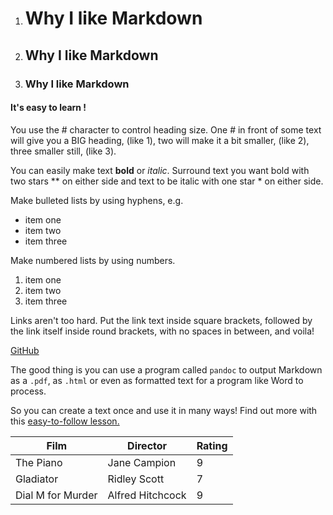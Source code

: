 1. # Why I like Markdown
2. ## Why I like Markdown
3. ### Why I like Markdown

#### It's easy to learn !

You use the # character to control heading size. One # in front of some text will give you a BIG heading, (like 1), two will make it a bit smaller, (like 2), three smaller still, (like 3). 

You can easily make text **bold** or *italic*. Surround text you want bold with two stars ** on either side and text to be italic with one star * on either side.

Make bulleted lists by using hyphens, e.g.

- item one
- item two
- item three

Make numbered lists by using numbers.

1. item one
2. item two
3. item three


Links aren't too hard. Put the link text inside square brackets, followed by the link itself inside round brackets, with no spaces in between, and voila!

[GitHub](https://github.com)

The good thing is you can use a program called `pandoc` to output Markdown as a `.pdf`, as `.html` or even as formatted text for a program like Word to process.

So you can create a text once and use it in many ways! Find out more with this [easy-to-follow lesson.](https://programminghistorian.org/en/lessons/sustainable-authorship-in-plain-text-using-pandoc-and-markdown)  

Film | Director | Rating
---|---|---
The Piano| Jane Campion | 9
Gladiator | Ridley Scott| 7
Dial M for Murder | Alfred Hitchcock | 9

